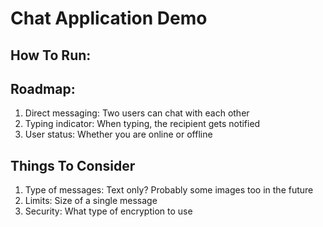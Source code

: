 # Chat Application Demo

## How To Run:



## Roadmap:

1. Direct messaging: Two users can chat with each other
2. Typing indicator: When typing, the recipient gets notified
3. User status: Whether you are online or offline

## Things To Consider

1. Type of messages: Text only? Probably some images too in the future
2. Limits: Size of a single message
3. Security: What type of encryption to use
